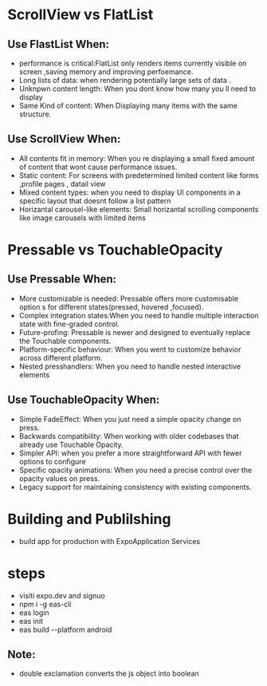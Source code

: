 # ScrollView vs FlatList

## Use FlastList When:
- performance is critical:FlatList only renders items currently visible on screen ,saving memory and improving perfoemance.
- Long lists of data: when rendering potentially  large sets of data .
- Unknpwn content length: When you dont know how many you ll need to display
- Same Kind of content: When Displaying  many items with the same structure.

## Use ScrollView When:
-  All contents fit in memory: When you re displaying a small fixed amount of content that wont cause performance issues.
- Static content: For screens with predetermined limited content like forms ,profile pages , datail view
- Mixed content types: when you need to display UI components in a specific  layout that doesnt follow a list pattern
- Horizantal carousel-like elements: Small  horizantal scrolling components like image carousels with limited items

# Pressable vs TouchableOpacity

## Use Pressable When:
- More customizable is needed: Pressable offers more customisable option s for different states(pressed, hovered ,focused).
- Complex integration states:When you need to handle  multiple interaction state with fine-graded control.
- Future-profing: Pressable is newer  and designed to eventually replace the Touchable components.
- Platform-specific behaviour: When you went to customize behavior across different  platform.
- Nested presshandlers: When you need to handle nested interactive elements

## Use TouchableOpacity When: 
- Simple FadeEffect: When you just need a simple opacity change on press.
- Backwards compatibility: When working with older codebases that already use Touchable Opacity.
- Simpler API: when you prefer a more straightforward  API with fewer options to configure
- Specific opacity animations: When you need a precise control over the opacity values on press.
- Legacy support for maintaining consistency with existing components.

# Building and Publilshing
- build app for production with ExpoApplication Services

# steps
 - visiti expo.dev and signuo
 - npm i -g eas-cli
 - eas login
 - eas init
 - eas build --platform android

## Note: 
- double exclamation converts the js object into boolean